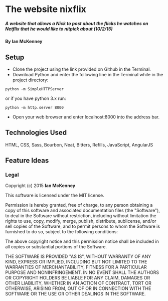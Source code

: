 # The website nixflix
##### A website that allows a Nick to post about the flicks he watches on Netflix that he would like to nitpick about  (10/2/15)

#### By Ian McKenney

## Setup

* Clone the project using the link provided on Github in the Terminal.
* Download Python and enter the following line in the Terminal while in the project directory:
```console
python -m SimpleHTTPServer
```
or if you have python 3.x run:
```console
python -m http.server 8000
```

* Open your web browser and enter localhost:8000 into the address bar.

## Technologies Used

HTML, CSS, Sass, Bourbon, Neat, Bitters, Refills, JavaScript, AngularJS

## Feature Ideas

### Legal

Copyright (c) 2015 **Ian McKenney**

This software is licensed under the MIT license.

Permission is hereby granted, free of charge, to any person obtaining a copy
of this software and associated documentation files (the "Software"), to deal
in the Software without restriction, including without limitation the rights
to use, copy, modify, merge, publish, distribute, sublicense, and/or sell
copies of the Software, and to permit persons to whom the Software is
furnished to do so, subject to the following conditions:

The above copyright notice and this permission notice shall be included in
all copies or substantial portions of the Software.

THE SOFTWARE IS PROVIDED "AS IS", WITHOUT WARRANTY OF ANY KIND, EXPRESS OR
IMPLIED, INCLUDING BUT NOT LIMITED TO THE WARRANTIES OF MERCHANTABILITY,
FITNESS FOR A PARTICULAR PURPOSE AND NONINFRINGEMENT. IN NO EVENT SHALL THE
AUTHORS OR COPYRIGHT HOLDERS BE LIABLE FOR ANY CLAIM, DAMAGES OR OTHER
LIABILITY, WHETHER IN AN ACTION OF CONTRACT, TORT OR OTHERWISE, ARISING FROM,
OUT OF OR IN CONNECTION WITH THE SOFTWARE OR THE USE OR OTHER DEALINGS IN
THE SOFTWARE.
